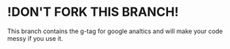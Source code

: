 # !DON'T FORK THIS BRANCH!
This branch contains the g-tag for google analtics and will make your code messy if you use it.

